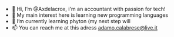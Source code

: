 - 👋 Hi, I’m @Axdelacrox, i'm an accountant with passion for tech!
- 👀 My main interest here is learning new programming languages
- 🌱 I’m currently learning phyton (my next step will 
- 📫 You can reach me at this adress adamo.calabrese@live.it

<!---
Axdelacrox/Axdelacrox is a ✨ special ✨ repository because its `README.md` (this file) appears on your GitHub profile.
You can click the Preview link to take a look at your changes.
--->
